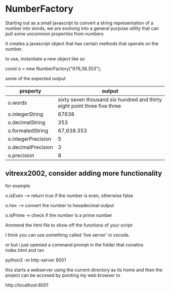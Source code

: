 NumberFactory
=============

Starting out as a small javascript to convert a string representation of a number into words,
we are evolving into a general purpose utility that can pull some uncommon properties from numbers

It creates a javascript object that has certain methods that operate on the number.


to use, instantiate a new object like so

const o = new NumberFactory("676,38.353");

some of the expected output

| property        | output                                                                   |
| --------------- | ------------------------------------------------------------------------ |
| o.words         | sixty seven thousand six hundred and thirty eight point three five three |
| o.integerString | 67638 |
| o.decimalString | 353 |
| o.formatedString | 67,638.353 |
| o.integerPrecision | 5 |
| o.decimalPrecision | 3 |
| o.precision | 8 |


vitrexx2002, consider adding more functionality
-----------------------------------------------
 
for example

o.isEven --> return true if the number is even, otherwise false

o.hex  --> convert the number to hexadecimal output

o.isPrime -> check if the number is a prime number


Ammend the html file to show off the functions of your script


I think you can use something called 'live server' in vscode.

or
but i just openied a command prompt in the folder that conatins index.html and ran

python3 -m http-server 8001

this starts a webserver using the current directory as its home and then the project can be accesed  by pointing my web browser to

http://localhost:8001



